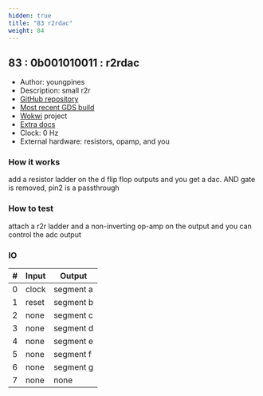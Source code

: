 ```yaml
---
hidden: true
title: "83 r2rdac"
weight: 84
---
```


## 83 : 0b001010011 : r2rdac

* Author: youngpines
* Description: small r2r
* [GitHub repository](https://github.com/youngpines/tt02-youngpines-submission)
* [Most recent GDS build](https://github.com/youngpines/tt02-youngpines-submission/actions/runs/3555030367)
* [Wokwi](https://wokwi.com/projects/341571228858843732) project
* [Extra docs]()
* Clock: 0 Hz
* External hardware: resistors, opamp, and you



### How it works

add a resistor ladder on the d flip flop outputs and you get a dac. AND gate is removed, pin2 is a passthrough

### How to test

attach a r2r ladder and a non-inverting op-amp on the output and you can control the adc output

### IO

| # | Input        | Output       |
|---|--------------|--------------|
| 0 | clock  | segment a |
| 1 | reset  | segment b |
| 2 | none  | segment c |
| 3 | none  | segment d |
| 4 | none  | segment e |
| 5 | none  | segment f |
| 6 | none  | segment g |
| 7 | none  | none |
